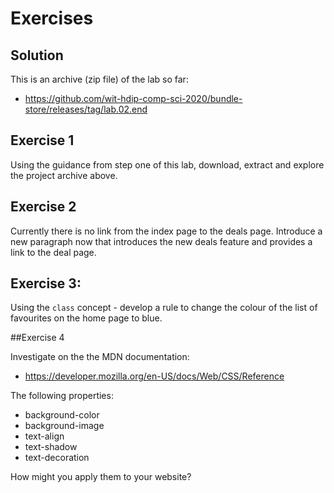 # Exercises

## Solution

This is an archive (zip file) of the lab so far:

- <https://github.com/wit-hdip-comp-sci-2020/bundle-store/releases/tag/lab.02.end>

## Exercise 1

Using the guidance from step one of this lab, download, extract and explore the project archive above.

## Exercise 2

Currently there is no link from the index page to the deals page. Introduce a new paragraph now that introduces the new deals feature and provides a link to the deal page.

## Exercise 3:

Using the `class` concept - develop a rule to change the colour of the list of favourites on the home page to blue.

##Exercise 4

Investigate on the the MDN documentation:

- <https://developer.mozilla.org/en-US/docs/Web/CSS/Reference>

The following properties:

- background-color
- background-image
- text-align
- text-shadow
- text-decoration

How might you apply them to your website?
